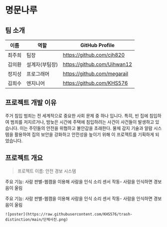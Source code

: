 # 명문나루

## 팀 소개

|  이름  |  역할  | GitHub Profile |
|--|--|--|
| 최주희 |  팀장  | https://github.com/cjh820
| 김의환 | 설계자(부팀장) | https://github.com/Uihwan12
| 정지성 |  프로그래머 | https://github.com/megarail
| 김희수 |  엔지니어  | https://github.com/KHS576

## 프로젝트 개발 이유
주거 침입 범죄는 전 세계적으로 중요한 사회 문제 중 하나 입니다. 특히, 빈 집에 침입하여 범죄를 저지르거나, 밤늦은 시간에 주택에 침입하려는 사건이 사건들이 발생하고 있습니다. 이는 주민들의 안전을 위협하고 불안감을 초래한다. 물체 감지 기술과 알람 시스템을 활용하여 집의 보안을 강화하고 안전성을 높이기 위해 이 프로젝트를 기획하게 되었습니다.


## 프로젝트 개요

>프로젝트 이름: 안전 경보 시스템 


주요 기능:
사람 판별-웹캠을 이용해 사람을 인식
소리 센서 작동- 사람을 인식하면 경보음이 울림

주요 기능:
사람 판별-웹캠을 이용해 사람을 인식
소리 센서 작동- 사람을 인식하면 경보음이 울림

```null
![poster](https://raw.githubusercontent.com/KHS576/trash-distinction/main/단체사진.png)
```
